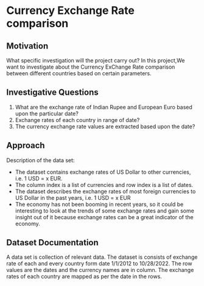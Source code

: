 # Currency Exchange Rate comparison

## Motivation 

What specific investigation will the project carry out?
In this project,We want to investigate about the Currency ExChange Rate comparison between different countries based on 
certain parameters.

## Investigative Questions 

1. What are the exchange rate of Indian Rupee and European Euro based upon the particular date?
2. Exchange rates of each country in range of date?
3. The currency exchange rate values are extracted based upon the date?

## Approach 

Description of the data set:
* The dataset  contains exchange rates of US Dollar to other currencies, i.e. 1 USD = x EUR. 
* The column index is a list of currencies and row index is a list of dates.
* The dataset describes the exchange rates of most foreign currencies to US Dollar in the past years, i.e. 1 USD = x EUR
* The economy has not been booming in recent years, so it could be interesting to look at the trends of some exchange
 rates and gain some insight out of it because exchange rates can be a great indicator of the economy.

## Dataset Documentation

A data set is collection of relevant data.
The dataset is consists of exchange rate of each and every country form date 1/1/2012 to 10/28/2022.
The row values are the dates and the currency names are in column.
The exchange rates of each country are mapped as per the date in the rows.
